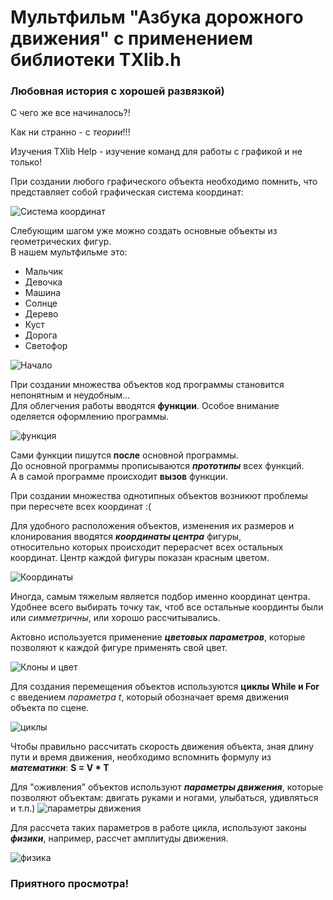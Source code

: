 # Мультфильм "Азбука дорожного движения" с применением библиотеки TXlib.h
 ### Любовная история c хорошей развязкой) 

С чего же все начиналось?!

Как ни странно - с *теории*!!!  

Изучения TXlib Help - изучение команд для работы с графикой и не только! 

При создании любого графического объекта необходимо помнить, что представляет собой графическая система координат:

![Система координат](https://user-images.githubusercontent.com/82168961/114588977-add43c80-9ca0-11eb-9235-08162ec5be0f.png)

Слебующим шагом уже можно создать основные объекты из геометрических фигур.  
В нашем мультфильме это:
* Мальчик
* Девочка
* Машина
* Солнце
* Дерево
* Куст
* Дорога
* Светофор

![Начало](https://user-images.githubusercontent.com/82168961/114427872-f58d9200-9bd4-11eb-9a7c-78a9481839b4.JPG)

При создании множества объектов код программы становится непонятным и неудобным...  
Для облегчения работы вводятся **функции**. Особое внимание оделяется оформлению программы.  

![функция](https://user-images.githubusercontent.com/82168961/114584978-9dba5e00-9c9c-11eb-8cae-6335bc0cec45.JPG)

Сами функции пишутся **после** основной программы.  
До основной программы прописываются **_прототипы_** всех функций.  
А в самой программе происходит **вызов** функции.

При создании множества однотипных объектов возникют проблемы при пересчете всех координат :(

Для удобного расположения объектов, изменения их размеров и клонирования вводятся **_координаты центра_** фигуры,  
относительно которых происходит перерасчет всех остальных координат.
Центр каждой фигуры показан красным цветом.

![Координаты](https://user-images.githubusercontent.com/82168961/114586465-238ad900-9c9e-11eb-8255-63b780783983.jpg)

Иногда, самым тяжелым является подбор именно координат центра.  
Удобнее всего выбирать точку так, чтоб все остальные координты были или *симметричны*, или хорошо рассчитывались.

Актовно используется применение **_цветовых параметров_**, которые позволяют к каждой фигуре применять свой цвет.

![Клоны и цвет](https://user-images.githubusercontent.com/82168961/114589751-65694e80-9ca1-11eb-8133-5c1957691ac8.JPG)

Для создания перемещения объектов  используются **циклы While и For** c введением *параметра t*, который обозначает время движения объекта по сцене.

![циклы](https://user-images.githubusercontent.com/82168961/114591371-3e138100-9ca3-11eb-9c1c-f95620c4a199.JPG)

Чтобы правильно рассчитать скорость движения объекта, зная длину пути и время движения, необходимо вспомнить формулу из **_математики_**: **S = V * T**

Для "оживления" объектов используют **_параметры движения_**, которые позволяют объектам: двигать руками и ногами, улыбаться, удивляться и т.п.)
![параметры движения](https://user-images.githubusercontent.com/82168961/114589060-be84b280-9ca0-11eb-8314-62dab26c2801.JPG)

Для рассчета таких параметров в работе цикла, используют законы **_физики_**, например, рассчет амплитуды движения.

![физика](https://user-images.githubusercontent.com/82168961/114589083-c5132a00-9ca0-11eb-8c67-1c32f40a29cb.JPG)

### Приятного просмотра!



